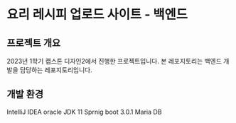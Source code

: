 # 요리 레시피 업로드 사이트 - 백엔드
## 프로젝트 개요
2023년 1학기 캡스톤 디자인2에서 진행한 프로젝트입니다.
본 레포지토리는 백엔드 개발을 담당하는 레포지토리입니다.

## 개발 환경
IntelliJ IDEA
oracle JDK 11
Sprnig boot 3.0.1
Maria DB